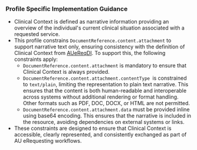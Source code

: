 ### Profile Specific Implementation Guidance
- Clinical Context is defined as narrative information providing an overview of the individual's current clinical situation associated with a requested service.
- This profile constrains `DocumentReference.content.attachment` to support narrative text only, ensuring consistency with the definition of Clinical Context from [AUeReqDI](auereqdi.html). To support this, the following constraints apply:
    - `DocumentReference.content.attachment` is mandatory to ensure that Clinical Context is always provided.
    - `DocumentReference.content.attachment.contentType `is constrained to `text/plain`, limiting the representation to plain text narrative. This ensures that the content is both human-readable and interoperable across systems without additional rendering or format handling. Other formats such as PDF, DOC, DOCX, or HTML are not permitted.
    - `DocumentReference.content.attachment.data` must be provided inline using base64 encoding. This ensures that the narrative is included in the resource, avoiding dependencies on external systems or links.
- These constraints are designed to ensure that Clinical Context is accessible, clearly represented, and consistently exchanged as part of AU eRequesting workflows. 
